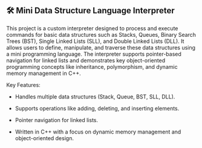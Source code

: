 🛠️ Mini Data Structure Language Interpreter
--

This project is a custom interpreter designed to process and execute commands for basic data structures such as Stacks, Queues, Binary Search Trees (BST), Single Linked Lists (SLL), and Double Linked Lists (DLL). It allows users to define, manipulate, and traverse these data structures using a mini programming language. The interpreter supports pointer-based navigation for linked lists and demonstrates key object-oriented programming concepts like inheritance, polymorphism, and dynamic memory management in C++.

Key Features:

- Handles multiple data structures (Stack, Queue, BST, SLL, DLL).

- Supports operations like adding, deleting, and inserting elements.

- Pointer navigation for linked lists.

- Written in C++ with a focus on dynamic memory management and object-oriented design.

